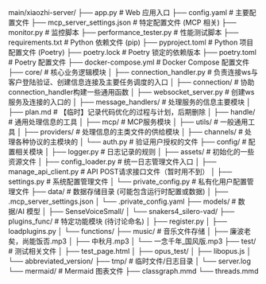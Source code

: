 main/xiaozhi-server/
├── app.py                 # Web 应用入口
├── config.yaml            # 主要配置文件
├── mcp_server_settings.json # 特定配置文件 (MCP 相关)
├── monitor.py             # 监控脚本
├── performance_tester.py  # 性能测试脚本
├── requirements.txt       # Python 依赖文件 (pip)
├── pyproject.toml         # Python 项目配置文件 (Poetry)
├── poetry.lock            # Poetry 锁定的依赖版本
├── poetry.toml            # Poetry 配置文件
├── docker-compose.yml     # Docker Compose 配置文件
├── core/                  # 核心业务逻辑模块
│   ├── connection_handler.py # 负责连接ws与客户登陆验证、创建信息连接及主要任务调度的入口
│   ├── connection/           # 协助connection_handler构建一些通用函数
│   ├── websocket_server.py   # 创建ws服务及连接的入口的
│   ├── message_handlers/     # 处理服务的信息主要模块
│   ├── plan.md               # 【临时】记录代码优化的过程与计划，后期删除
│   ├── handle/               # 通用处理信息的工具
│   ├── mcp/                  # MCP服务模块
│   ├── utils/                # 一般通用工具
│   ├── providers/            # 处理信息的主类文件的供给模块
│   ├── channels/             # 处理各种协议的主模块的
│   └── auth.py               # 验证用户授权的文件
├── config/                   # 配置相关模块
│   ├── logger.py             # 日志记录的规则
│   ├── assets/               # 初始化的一些资源文件
│   ├── config_loader.py      # 统一日志管理文件入口
│   ├── manage_api_client.py  # API POST请求接口文件（暂时用不到）
│   ├── settings.py           # 系统配置管理文件
│   └── private_config.py     # 私有化用户配置管理文件
├── data/                  # 数据存储目录 (可能包含运行时配置或数据)
│   ├── .mcp_server_settings.json
│   └── .private_config.yaml
├── models/                # 数据/AI 模型
│   ├── SenseVoiceSmall/
│   └── snakers4_silero-vad/
├── plugins_func/          # 特定功能模块 (待讨论命名)
│   ├── register.py
│   ├── loadplugins.py
│   └── functions/
├── music/                 # 音乐文件存储
│   ├── 廉波老矣，尚能饭否.mp3
│   ├── 中秋月.mp3
│   └── 一念千年_国风版.mp3
├── test/                  # 测试相关文件
│   ├── test_page.html
│   ├── opus_test/
│   ├── libopus.js
│   └── abbreviated_version/
├── tmp/                   # 临时文件/日志目录
│   └── server.log
└── mermaid/               # Mermaid 图表文件
    ├── classgraph.mmd
    └── threads.mmd